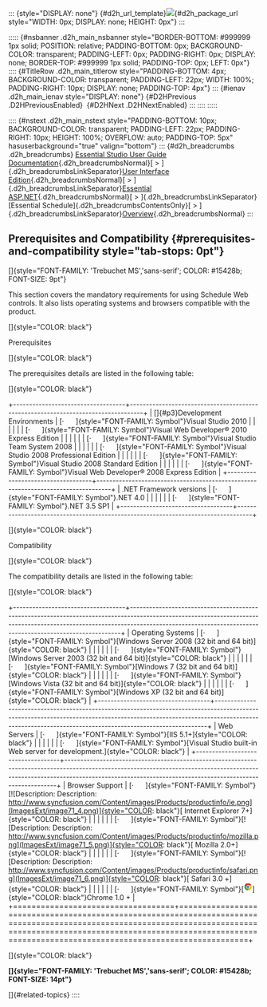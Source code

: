 ::: {style="DISPLAY: none"}
[](ms-xhelp:///?Id=d2h_url_template){#d2h_url_template}![](!package_url!){#d2h_package_url style="WIDTH: 0px; DISPLAY: none; HEIGHT: 0px"}
:::

::::: {#nsbanner .d2h_main_nsbanner style="BORDER-BOTTOM: #999999 1px solid; POSITION: relative; PADDING-BOTTOM: 0px; BACKGROUND-COLOR: transparent; PADDING-LEFT: 0px; PADDING-RIGHT: 0px; DISPLAY: none; BORDER-TOP: #999999 1px solid; PADDING-TOP: 0px; LEFT: 0px"}
:::: {#TitleRow .d2h_main_titlerow style="PADDING-BOTTOM: 4px; BACKGROUND-COLOR: transparent; PADDING-LEFT: 22px; WIDTH: 100%; PADDING-RIGHT: 10px; DISPLAY: none; PADDING-TOP: 4px"}
::: {#ienav .d2h_main_ienav style="DISPLAY: none"}
[](ms-xhelp:///?Id=bce65515-8580-47fe-89b1-54b16a73481e){#D2HPrevious .D2HPreviousEnabled}  [](ms-xhelp:///?Id=2e304392-4b65-43a1-bf18-5d9ef7eb43a9){#D2HNext .D2HNextEnabled}
:::
::::
:::::

:::: {#nstext .d2h_main_nstext style="PADDING-BOTTOM: 10px; BACKGROUND-COLOR: transparent; PADDING-LEFT: 22px; PADDING-RIGHT: 10px; HEIGHT: 100%; OVERFLOW: auto; PADDING-TOP: 5px" hasuserbackground="true" valign="bottom"}
::: {#d2h_breadcrumbs .d2h_breadcrumbs}
[Essential Studio User Guide Documentation](ms-xhelp:///?Id=12457748-09e3-4d74-a240-8e049cedf030){.d2h_breadcrumbsNormal}[ \> ]{.d2h_breadcrumbsLinkSeparator}[User Interface Edition](ms-xhelp:///?Id=c29296b7-531c-413b-a0ec-488ca1f7f669){.d2h_breadcrumbsNormal}[ \> ]{.d2h_breadcrumbsLinkSeparator}[Essential ASP.NET](ms-xhelp:///?Id=25c35330-c127-4dad-9a92-ed79dc7261a6){.d2h_breadcrumbsNormal}[ \> ]{.d2h_breadcrumbsLinkSeparator}[Essential Schedule]{.d2h_breadcrumbsContentsOnly}[ \> ]{.d2h_breadcrumbsLinkSeparator}[Overview](ms-xhelp:///?Id=21a1cf5e-e36e-4914-9aff-74ab204872dd){.d2h_breadcrumbsNormal}
:::

## Prerequisites and Compatibility {#prerequisites-and-compatibility style="tab-stops: 0pt"}

[]{style="FONT-FAMILY: 'Trebuchet MS','sans-serif'; COLOR: #15428b; FONT-SIZE: 9pt"} 

This section covers the mandatory requirements for using Schedule Web controls. It also lists operating systems and browsers compatible with the product.

[]{style="COLOR: black"} 

Prerequisites

[]{style="COLOR: black"} 

The prerequisites details are listed in the following table:

[]{style="COLOR: black"} 

+-----------------------------------+----------------------------------------------------------------------------------+
| []{#p3}Development Environments   | [·      ]{style="FONT-FAMILY: Symbol"}Visual Studio 2010                         |
|                                   |                                                                                  |
|                                   | [·      ]{style="FONT-FAMILY: Symbol"}Visual Web Developer® 2010 Express Edition |
|                                   |                                                                                  |
|                                   | [·      ]{style="FONT-FAMILY: Symbol"}Visual Studio Team System 2008             |
|                                   |                                                                                  |
|                                   | [·      ]{style="FONT-FAMILY: Symbol"}Visual Studio 2008 Professional Edition    |
|                                   |                                                                                  |
|                                   | [·      ]{style="FONT-FAMILY: Symbol"}Visual Studio 2008 Standard Edition        |
|                                   |                                                                                  |
|                                   | [·      ]{style="FONT-FAMILY: Symbol"}Visual Web Developer® 2008 Express Edition |
+-----------------------------------+----------------------------------------------------------------------------------+
| .NET Framework versions           | [·      ]{style="FONT-FAMILY: Symbol"}.NET 4.0                                   |
|                                   |                                                                                  |
|                                   | [·      ]{style="FONT-FAMILY: Symbol"}.NET 3.5 SP1                               |
+-----------------------------------+----------------------------------------------------------------------------------+

[]{style="COLOR: black"} 

Compatibility

[]{style="COLOR: black"} 

The compatibility details are listed in the following table:

[]{style="COLOR: black"} 

+-----------------------------------+---------------------------------------------------------------------------------------------------------------------------------------------------------------------------------------------------------------------------------------+
| Operating Systems                 | [·      ]{style="FONT-FAMILY: Symbol"}[Windows Server 2008 (32 bit and 64 bit)]{style="COLOR: black"}                                                                                                                                 |
|                                   |                                                                                                                                                                                                                                       |
|                                   | [·      ]{style="FONT-FAMILY: Symbol"}[Windows Server 2003 (32 bit and 64 bit)]{style="COLOR: black"}                                                                                                                                 |
|                                   |                                                                                                                                                                                                                                       |
|                                   | [·      ]{style="FONT-FAMILY: Symbol"}[Windows 7 (32 bit and 64 bit)]{style="COLOR: black"}                                                                                                                                           |
|                                   |                                                                                                                                                                                                                                       |
|                                   | [·      ]{style="FONT-FAMILY: Symbol"}[Windows Vista (32 bit and 64 bit)]{style="COLOR: black"}                                                                                                                                       |
|                                   |                                                                                                                                                                                                                                       |
|                                   | [·      ]{style="FONT-FAMILY: Symbol"}[Windows XP (32 bit and 64 bit)]{style="COLOR: black"}                                                                                                                                          |
+-----------------------------------+---------------------------------------------------------------------------------------------------------------------------------------------------------------------------------------------------------------------------------------+
| Web Servers                       | [·      ]{style="FONT-FAMILY: Symbol"}[IIS 5.1+]{style="COLOR: black"}                                                                                                                                                                |
|                                   |                                                                                                                                                                                                                                       |
|                                   | [·      ]{style="FONT-FAMILY: Symbol"}[Visual Studio built-in Web server for development.]{style="COLOR: black"}                                                                                                                      |
+-----------------------------------+---------------------------------------------------------------------------------------------------------------------------------------------------------------------------------------------------------------------------------------+
| Browser Support                   | [·      ]{style="FONT-FAMILY: Symbol"}[![Description: Description: http://www.syncfusion.com/Content/images/Products/productinfo/ie.png](ImagesExt/image71_4.png)]{style="COLOR: black"}[ Internet Explorer 7+]{style="COLOR: black"} |
|                                   |                                                                                                                                                                                                                                       |
|                                   | [·      ]{style="FONT-FAMILY: Symbol"}[![Description: Description: http://www.syncfusion.com/Content/images/Products/productinfo/mozilla.png](ImagesExt/image71_5.png)]{style="COLOR: black"}[ Mozilla 2.0+]{style="COLOR: black"}    |
|                                   |                                                                                                                                                                                                                                       |
|                                   | [·      ]{style="FONT-FAMILY: Symbol"}[![Description: Description: http://www.syncfusion.com/Content/images/Products/productinfo/safari.png](ImagesExt/image71_6.png)]{style="COLOR: black"}[ Safari 3.0 +]{style="COLOR: black"}     |
|                                   |                                                                                                                                                                                                                                       |
|                                   | [·      ]{style="FONT-FAMILY: Symbol"}[![Description: C:\\Users\\labuser\\Desktop\\chrome.png](ImagesExt/image71_7.png)]{style="COLOR: black"}Chrome 1.0 +                                                                            |
+===================================+=======================================================================================================================================================================================================================================+

[]{style="COLOR: black"} 

**[]{style="FONT-FAMILY: 'Trebuchet MS','sans-serif'; COLOR: #15428b; FONT-SIZE: 14pt"}** 

[]{#related-topics}
::::
